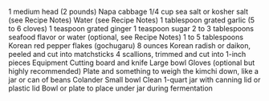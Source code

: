 1 medium head (2 pounds) Napa cabbage
1/4 cup sea salt or kosher salt (see Recipe Notes)
Water (see Recipe Notes)
1 tablespoon grated garlic (5 to 6 cloves)
1 teaspoon grated ginger
1 teaspoon sugar
2 to 3 tablespoons seafood flavor or water (optional, see Recipe Notes)
1 to 5 tablespoons Korean red pepper flakes (gochugaru)
8 ounces Korean radish or daikon, peeled and cut into matchsticks
4 scallions, trimmed and cut into 1-inch pieces
Equipment
Cutting board and knife
Large bowl
Gloves (optional but highly recommended)
Plate and something to weigh the kimchi down, like a jar or can of beans
Colander
Small bowl
Clean 1-quart jar with canning lid or plastic lid
Bowl or plate to place under jar during fermentation 